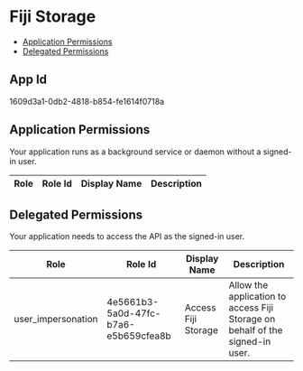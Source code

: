 # Fiji Storage
- [Application Permissions](#application-permissions)
- [Delegated Permissions](#delegated-permissions)

## App Id
1609d3a1-0db2-4818-b854-fe1614f0718a

## Application Permissions
Your application runs as a background service or daemon without a signed-in user.

| Role | Role Id | Display Name | Description |
|---|---|---|---|

## Delegated Permissions
Your application needs to access the API as the signed-in user. 

| Role | Role Id | Display Name | Description |
|---|---|---|---|
| user_impersonation | 4e5661b3-5a0d-47fc-b7a6-e5b659cfea8b | Access Fiji Storage | Allow the application to access Fiji Storage on behalf of the signed-in user. |

